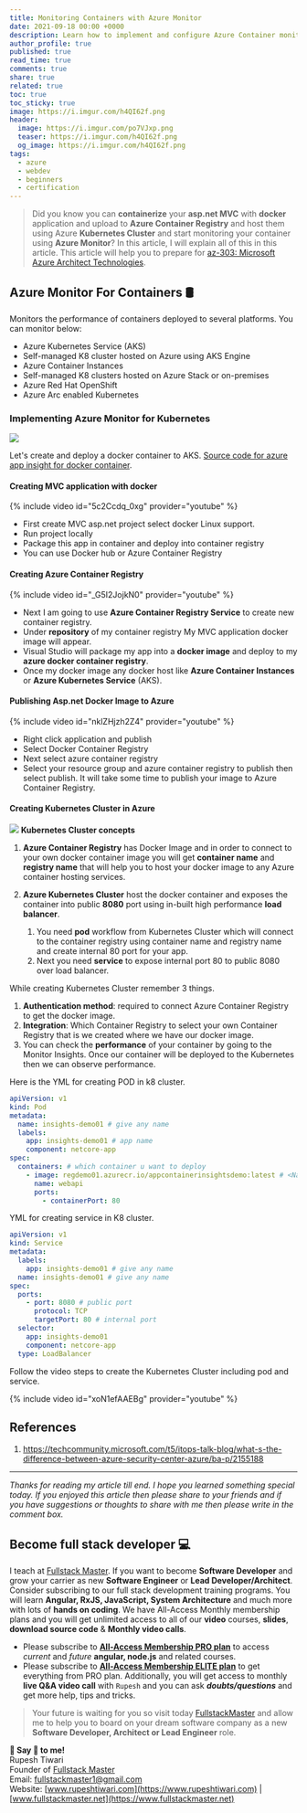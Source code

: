 ```yaml
---
title: Monitoring Containers with Azure Monitor
date: 2021-09-18 00:00 +0000
description: Learn how to implement and configure Azure Container monitoring with examples and guided videos.
author_profile: true
published: true
read_time: true
comments: true
share: true
related: true
toc: true
toc_sticky: true
image: https://i.imgur.com/h4QI62f.png
header:
  image: https://i.imgur.com/po7VJxp.png
  teaser: https://i.imgur.com/h4QI62f.png
  og_image: https://i.imgur.com/h4QI62f.png
tags:
  - azure
  - webdev
  - beginners
  - certification
---
```


> Did you know you can **containerize** your **asp.net MVC** with **docker** application and upload to **Azure Container Registry** and host them using Azure **Kubernetes Cluster** and start monitoring your container using **Azure Monitor**? In this article, I will explain all of this in this article. This article will help you to prepare for [az-303: Microsoft Azure Architect Technologies](https://docs.microsoft.com/en-us/learn/certifications/exams/az-303).

## Azure Monitor For Containers 🛢️

Monitors the performance of containers deployed to several platforms.
You can monitor below:

- Azure Kubernetes Service (AKS)
- Self-managed K8 cluster hosted on Azure using AKS Engine
- Azure Container Instances
- Self-managed K8 clusters hosted on Azure Stack or on-premises
- Azure Red Hat OpenShift
- Azure Arc enabled Kubernetes

### Implementing Azure Monitor for Kubernetes

![](https://imgur.com/vG39wgW.png)

Let's create and deploy a docker container to AKS. [Source code for azure app insight for docker container](https://github.com/rupeshtiwari/azure-app-container-insights-demo).

#### Creating MVC application with docker

{% include video id="5c2Ccdq_0xg" provider="youtube" %}

- First create MVC asp.net project select docker Linux support.
- Run project locally
- Package this app in container and deploy into container registry
- You can use Docker hub or Azure Container Registry

#### Creating Azure Container Registry

{% include video id="_G5I2JojkN0" provider="youtube" %}

- Next I am going to use **Azure Container Registry Service** to create new container registry.
- Under **repository** of my container registry My MVC application docker image will appear.
- Visual Studio will package my app into a **docker image** and deploy to my **azure docker container registry**.
- Once my docker image any docker host like **Azure Container Instances** or **Azure Kubernetes Service** (AKS).

#### Publishing Asp.net Docker Image to Azure

{% include video id="nklZHjzh2Z4" provider="youtube" %}

- Right click application and publish
- Select Docker Container Registry
- Next select azure container registry
- Select your resource group and azure container registry to publish then select publish. It will take some time to publish your image to Azure Container Registry.

#### Creating Kubernetes Cluster in Azure

![](https://imgur.com/Ov87oEs.png)
**Kubernetes Cluster concepts**

1. **Azure Container Registry** has Docker Image and in order to connect to your own docker container image you will get **container name** and **registry name** that will help you to host your docker image to any Azure container hosting services.

2. **Azure Kubernetes Cluster** host the docker container and exposes the container into public **8080** port using in-built high performance **load balancer**.
   1. You need **pod** workflow from Kubernetes Cluster which will connect to the container registry using container name and registry name and create internal 80 port for your app.
   2. Next you need **service** to expose internal port 80 to public 8080 over load balancer.

While creating Kubernetes Cluster remember 3 things.

1. **Authentication method**: required to connect Azure Container Registry to get the docker image.
2. **Integration**: Which Container Registry to select your own Container Registry that is we created where we have our docker image.
3. You can check the **performance** of your container by going to the Monitor Insights. Once our container will be deployed to the Kubernetes then we can observe performance.

Here is the YML for creating POD in k8 cluster.

```yaml
apiVersion: v1
kind: Pod
metadata:
  name: insights-demo01 # give any name
  labels:
    app: insights-demo01 # app name
    component: netcore-app
spec:
  containers: # which container u want to deploy
    - image: regdemo01.azurecr.io/appcontainerinsightsdemo:latest # <NameOfTheContainerRegistry>/<NAMEofTheDockerContainer>:latest
      name: webapi
      ports:
        - containerPort: 80
```

YML for creating service in K8 cluster.

```yaml
apiVersion: v1
kind: Service
metadata:
  labels:
    app: insights-demo01 # give any name
  name: insights-demo01 # give any name
spec:
  ports:
    - port: 8080 # public port
      protocol: TCP
      targetPort: 80 # internal port
  selector:
    app: insights-demo01
    component: netcore-app
  type: LoadBalancer
```

Follow the video steps to create the Kubernetes Cluster including pod and service.

{% include video id="xoN1efAAEBg" provider="youtube" %}

## References

1. https://techcommunity.microsoft.com/t5/itops-talk-blog/what-s-the-difference-between-azure-security-center-azure/ba-p/2155188

---

_Thanks for reading my article till end. I hope you learned something special today. If you enjoyed this article then please share to your friends and if you have suggestions or thoughts to share with me then please write in the comment box._

## Become full stack developer 💻

I teach at [Fullstack Master](https://www.fullstackmaster.net). If you want to become **Software Developer** and grow your carrier as new **Software Engineer** or **Lead Developer/Architect**. Consider subscribing to our full stack development training programs. You will learn **Angular, RxJS, JavaScript, System Architecture** and much more with lots of **hands on coding**. We have All-Access Monthly membership plans and you will get unlimited access to all of our **video** courses, **slides**, **download source code** & **Monthly video calls**.

- Please subscribe to **[All-Access Membership PRO plan](https://www.fullstackmaster.net/pro)** to access _current_ and _future_ **angular, node.js** and related courses.
- Please subscribe to **[All-Access Membership ELITE plan](https://www.fullstackmaster.net/elite)** to get everything from PRO plan. Additionally, you will get access to monthly **live Q&A video call** with `Rupesh` and you can ask **_doubts/questions_** and get more help, tips and tricks.

> Your future is waiting for you so visit today [FullstackMaster](www.fullstackmaster.net) and allow me to help you to board on your dream software company as a new **Software Developer, Architect or Lead Engineer** role.

**💖 Say 👋 to me!**
<br>Rupesh Tiwari
<br>Founder of [Fullstack Master](https://www.fullstackmaster.net)
<br>Email: <a href="mailto:fullstackmaster1@gmail.com?subject=Hi">fullstackmaster1@gmail.com</a>
<br>Website: [www.rupeshtiwari.com](https://www.rupeshtiwari.com) | [www.fullstackmaster.net](https://www.fullstackmaster.net)
